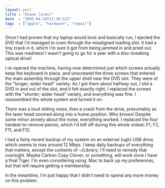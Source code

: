 ```yaml
---
layout: post
title : "knave lives!"
date  : "2005-04-14T12:38:51Z"
tags  : ["apple", "hardware", "repair"]
---
```

Once I had proven that my laptop would boot and basically run, I ejected the DVD that I'd managed to cram through the misaligned loading slot.  It had a tiny crack in it, which I'm sure it got from being jammed in and pried out.  This was madness!  I wasn't going to go for a year with a disc-breaking optical drive!

I re-opened the machine, having now determined just which screws actually keep the keyboard in place, and unscrewed the three screws that entered the main assembly through the upper shell near the DVD slot.  They were of the "longer, wider head" variety.  As I got them about halfway out, I slid a DVD in and out of the slot, and it felt exactly right.  I replaced the screws with the "shorter, wider head" variety, and everything was fine.  I reassembled the whole system and turned it on.

There was a loud sliding noise, then a crack from the drive, presumably as the laser head zoomed along into a home position.  Who knows!  Despite some minor anxiety about the noise, everything worked.  I replaced the four hardest-to-remove pieces, which I'd left off during this whole ordeal: F1, F2, F11, and F12.

I had a fairly recent backup of my system on an external (ugh) USB drive, which seems to max around 12 Mbps.  I keep daily backups of everything that matters, except the contents of ~/Library;  I'll need to remedy that oversight.  Maybe Carbon Copy Cloner, or something, will work once I have a final Tiger.  I'm even considering using .Mac to back up my preferences, but that will require getting a membership.

In the meantime, I'm just happy that I didn't need to spend any more money on this problem.
